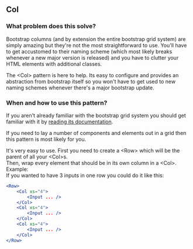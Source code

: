 Col
---

### What problem does this solve?

Bootstrap columns (and by extension the entire bootstrap grid system) are simply amazing
but they're not the most straightforward to use. You'll have to get accustomed to their
naming scheme (which most likely breaks whenever a new major version is released)
and you have to clutter your HTML elements with additional classes.

The \<Col\> pattern is here to help. Its easy to configure and provides an abstraction
from bootstrap itself so you won't have to get used to new naming schemes whenever there's
a major bootstrap update.

### When and how to use this pattern?

If you aren't already familiar with the bootstrap grid system you should get familiar with it
by [reading its documentation](http://getbootstrap.com/docs/4.0/layout/grid/).

If you need to lay a number of components and elements out in a grid then this pattern is most likely for you.

It's very easy to use. First you need to create a \<Row\> which will be the parent of all your \<Col\>s.  
Then, wrap every element that should be in its own column in a \<Col\>.  
Example:  
If you wanted to have 3 inputs in one row you could do it like this:

```jsx
<Row>
    <Col xs="4">
        <Input ... />
    </Col>
    <Col xs="4">
        <Input ... />
    </Col>
    <Col xs="4">
        <Input ... />
    </Col>
</Row>
```

